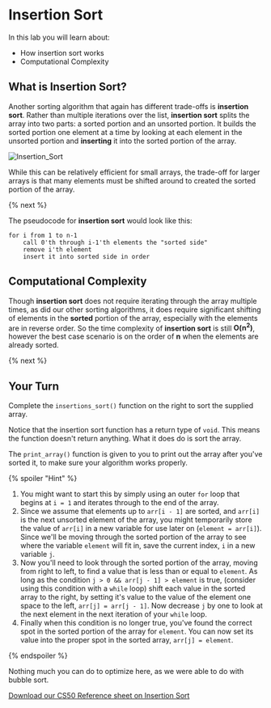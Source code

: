 # Insertion Sort

In this lab you will learn about:

- How insertion sort works
- Computational Complexity

## What is Insertion Sort?

Another sorting algorithm that again has different trade-offs is **insertion sort**. Rather than multiple iterations over the list, **insertion sort** splits the array into two parts: a sorted portion and an unsorted portion. It builds the sorted portion one element at a time by looking at each element in the unsorted portion and **inserting** it into the sorted portion of the array.

<!--<img src="http://labs.cs50nestm.net/bubblesort.gif" width="450">-->
![Insertion_Sort](http://labs.cs50nestm.net/insertion_sort.gif)

While this can be relatively efficient for small arrays, the trade-off for larger arrays is that many elements must be shifted around to created the sorted portion of the array.

{% next %}

The pseudocode for **insertion sort** would look like this:

```
for i from 1 to n-1
    call 0'th through i-1'th elements the "sorted side"
    remove i'th element
    insert it into sorted side in order
```


## Computational Complexity

Though **insertion sort** does not require iterating through the array multiple times, as did our other sorting algorithms, it does require significant shifting of elements in the **sorted** portion of the array, especially with the elements are in reverse order. So the time complexity of **insertion sort** is still **O(n<sup>2</sup>)**, however the best case scenario is on the order of **n** when the elements are already sorted.

{% next %}

## Your Turn

Complete the `insertions_sort()` function on the right to sort the supplied array.

Notice that the insertion sort function has a return type of `void`. This means the function doesn't return anything. What it does do is sort the array.

The `print_array()` function is given to you to print out the array after you've sorted it, to make sure your algorithm works properly.

{% spoiler "Hint" %}

1. You might want to start this by simply using an outer `for` loop that begins at `i = 1` and iterates through to the end of the array.
2. Since we assume that elements up to `arr[i - 1]` are sorted, and `arr[i]` is the next unsorted element of the array, you might temporarily store the value of `arr[i]` in a new variable for use later on (`element = arr[i]`). Since we'll be moving through the sorted portion of the array to see where the variable `element` will fit in, save the current index, `i` in a new variable `j`.
3. Now you'll need to look through the sorted portion of the array, moving from right to left, to find a value that is less than or equal to `element`. As long as the condition `j > 0 && arr[j - 1] > element` is true, (consider using this condition with a `while` loop) shift each value in the sorted array to the right, by setting it's value to the value of the element one space to the left, `arr[j] = arr[j - 1]`. Now decrease `j` by one to look at the next element in the next iteration of your `while` loop.
4. Finally when this condition is no longer true, you've found the correct spot in the sorted portion of the array for `element`. You can now set its value into the proper spot in the sorted array, `arr[j] = element`.

{% endspoiler %}

Nothing much you can do to optimize here, as we were able to do with bubble sort.


[Download our CS50 Reference sheet on Insertion Sort](https://ap.cs50.school/assets/pdfs/unit3/insertion_sort.pdf)
